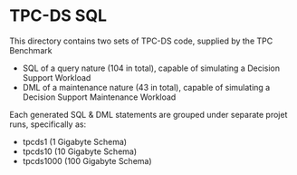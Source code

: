 # TPC-DS SQL
This directory contains two sets of TPC-DS code, supplied by the TPC Benchmark
* SQL of a query nature (104 in total), capable of simulating a Decision Support Workload
* DML of a maintenance nature (43 in total), capable of simulating a Decision Support Maintenance Workload

Each generated SQL & DML statements are grouped under separate projet runs, specifically as:
* tpcds1    (1 Gigabyte Schema)
* tpcds10   (10 Gigabyte Schema)
* tpcds1000 (100 Gigabyte Schema)